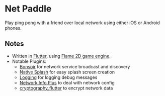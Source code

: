# Net Paddle

Play ping pong with a friend over local network using either iOS or Android phones.

## Notes
* Written in [Flutter](https://flutter.dev/), using [Flame 2D game engine](https://flame-engine.org/).
* Notable Plugins:
  * [Bonsoir](https://pub.dev/packages/bonsoir) for network service broadcast and discovery
  * [Native Splash](https://pub.dev/packages/flutter_native_splash) for easy splash screen creation
  * [Logging](https://pub.dev/packages/logging) for logging debug messages
  * [Network Info Plus](https://pub.dev/packages/network_info_plus) to deal with network config
  * [cryptography_flutter](https://pub.dev/packages/cryptography_flutter) to encrypt network data
